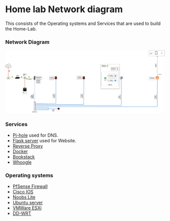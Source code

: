 # Home lab Network diagram
This consists of the Operating systems and Services that are used to build the Home-Lab.

### Network Diagram
![alt text](images/Home_Lab.jpg)

### Services
- [Pi-hole](https://pi-hole.net/) used for DNS.
- [Flask server](https://flask.palletsprojects.com/) used for Website.
- [Reverse Proxy](https://www.nginx.com/)
- [Docker](https://www.docker.com/)
- [Bookstack](https://www.bookstackapp.com/)
- [Whoogle](https://github.com/benbusby/whoogle-search)

### Operating systems
- [PfSense Firewall](https://www.pfsense.org/)
- [Cisco IOS](https://www.cisco.com/c/en/us/products/ios-nx-os-software/index.html)
- [Noobs Lite](https://www.raspberrypi.org/downloads/noobs/)
- [Ubuntu server](https://ubuntu.com/download/server)
- [VMWare ESXi](https://www.vmware.com/products/esxi-and-esx.html)
- [DD-WRT](http://www.dd-wrt.com/)
